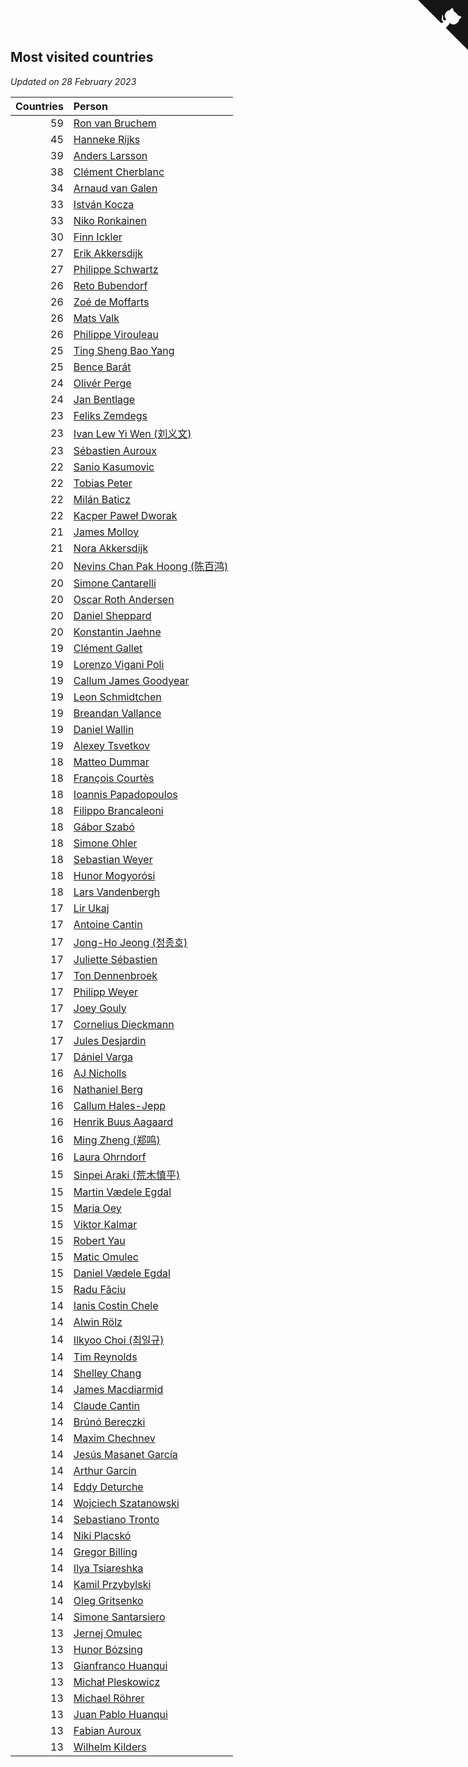 ## Most visited countries

*Updated on 28 February 2023*

| Countries | Person |
| ---: | :--- |
| 59 | [Ron van Bruchem](https://www.worldcubeassociation.org/persons/2003BRUC01) |
| 45 | [Hanneke Rijks](https://www.worldcubeassociation.org/persons/2008RIJK01) |
| 39 | [Anders Larsson](https://www.worldcubeassociation.org/persons/2003LARS01) |
| 38 | [Clément Cherblanc](https://www.worldcubeassociation.org/persons/2014CHER05) |
| 34 | [Arnaud van Galen](https://www.worldcubeassociation.org/persons/2006GALE01) |
| 33 | [István Kocza](https://www.worldcubeassociation.org/persons/2005KOCZ01) |
| 33 | [Niko Ronkainen](https://www.worldcubeassociation.org/persons/2010RONK01) |
| 30 | [Finn Ickler](https://www.worldcubeassociation.org/persons/2012ICKL01) |
| 27 | [Erik Akkersdijk](https://www.worldcubeassociation.org/persons/2005AKKE01) |
| 27 | [Philippe Schwartz](https://www.worldcubeassociation.org/persons/2018SCHW02) |
| 26 | [Reto Bubendorf](https://www.worldcubeassociation.org/persons/2012BUBE01) |
| 26 | [Zoé de Moffarts](https://www.worldcubeassociation.org/persons/2010MOFF02) |
| 26 | [Mats Valk](https://www.worldcubeassociation.org/persons/2007VALK01) |
| 26 | [Philippe Virouleau](https://www.worldcubeassociation.org/persons/2008VIRO01) |
| 25 | [Ting Sheng Bao Yang](https://www.worldcubeassociation.org/persons/2008BAOY01) |
| 25 | [Bence Barát](https://www.worldcubeassociation.org/persons/2008BARA01) |
| 24 | [Olivér Perge](https://www.worldcubeassociation.org/persons/2007PERG01) |
| 24 | [Jan Bentlage](https://www.worldcubeassociation.org/persons/2010BENT01) |
| 23 | [Feliks Zemdegs](https://www.worldcubeassociation.org/persons/2009ZEMD01) |
| 23 | [Ivan Lew Yi Wen (刘义文)](https://www.worldcubeassociation.org/persons/2012WENI01) |
| 23 | [Sébastien Auroux](https://www.worldcubeassociation.org/persons/2008AURO01) |
| 22 | [Sanio Kasumovic](https://www.worldcubeassociation.org/persons/2009KASU01) |
| 22 | [Tobias Peter](https://www.worldcubeassociation.org/persons/2014PETE03) |
| 22 | [Milán Baticz](https://www.worldcubeassociation.org/persons/2005BATI01) |
| 22 | [Kacper Paweł Dworak](https://www.worldcubeassociation.org/persons/2020DWOR01) |
| 21 | [James Molloy](https://www.worldcubeassociation.org/persons/2011MOLL01) |
| 21 | [Nora Akkersdijk](https://www.worldcubeassociation.org/persons/2009CHRI03) |
| 20 | [Nevins Chan Pak Hoong (陈百鸿)](https://www.worldcubeassociation.org/persons/2010CHAN20) |
| 20 | [Simone Cantarelli](https://www.worldcubeassociation.org/persons/2012CANT02) |
| 20 | [Oscar Roth Andersen](https://www.worldcubeassociation.org/persons/2008ANDE02) |
| 20 | [Daniel Sheppard](https://www.worldcubeassociation.org/persons/2009SHEP01) |
| 20 | [Konstantin Jaehne](https://www.worldcubeassociation.org/persons/2015JAEH01) |
| 19 | [Clément Gallet](https://www.worldcubeassociation.org/persons/2004GALL02) |
| 19 | [Lorenzo Vigani Poli](https://www.worldcubeassociation.org/persons/2007POLI01) |
| 19 | [Callum James Goodyear](https://www.worldcubeassociation.org/persons/2012GOOD02) |
| 19 | [Leon Schmidtchen](https://www.worldcubeassociation.org/persons/2010SCHM01) |
| 19 | [Breandan Vallance](https://www.worldcubeassociation.org/persons/2007VALL01) |
| 19 | [Daniel Wallin](https://www.worldcubeassociation.org/persons/2013WALL03) |
| 19 | [Alexey Tsvetkov](https://www.worldcubeassociation.org/persons/2017TSVE02) |
| 18 | [Matteo Dummar](https://www.worldcubeassociation.org/persons/2017DUMM01) |
| 18 | [François Courtès](https://www.worldcubeassociation.org/persons/2008COUR01) |
| 18 | [Ioannis Papadopoulos](https://www.worldcubeassociation.org/persons/2013PAPA01) |
| 18 | [Filippo Brancaleoni](https://www.worldcubeassociation.org/persons/2008BRAN01) |
| 18 | [Gábor Szabó](https://www.worldcubeassociation.org/persons/2005SZAB02) |
| 18 | [Simone Ohler](https://www.worldcubeassociation.org/persons/2014OHLE01) |
| 18 | [Sebastian Weyer](https://www.worldcubeassociation.org/persons/2010WEYE02) |
| 18 | [Hunor Mogyorósi](https://www.worldcubeassociation.org/persons/2015MOGY01) |
| 18 | [Lars Vandenbergh](https://www.worldcubeassociation.org/persons/2003VAND01) |
| 17 | [Lir Ukaj](https://www.worldcubeassociation.org/persons/2016UKAJ01) |
| 17 | [Antoine Cantin](https://www.worldcubeassociation.org/persons/2010CANT02) |
| 17 | [Jong-Ho Jeong (정종호)](https://www.worldcubeassociation.org/persons/2008JONG03) |
| 17 | [Juliette Sébastien](https://www.worldcubeassociation.org/persons/2014SEBA01) |
| 17 | [Ton Dennenbroek](https://www.worldcubeassociation.org/persons/2003DENN01) |
| 17 | [Philipp Weyer](https://www.worldcubeassociation.org/persons/2010WEYE01) |
| 17 | [Joey Gouly](https://www.worldcubeassociation.org/persons/2007GOUL01) |
| 17 | [Cornelius Dieckmann](https://www.worldcubeassociation.org/persons/2009DIEC01) |
| 17 | [Jules Desjardin](https://www.worldcubeassociation.org/persons/2010DESJ01) |
| 17 | [Dániel Varga](https://www.worldcubeassociation.org/persons/2008VARG01) |
| 16 | [AJ Nicholls](https://www.worldcubeassociation.org/persons/2015NICH04) |
| 16 | [Nathaniel Berg](https://www.worldcubeassociation.org/persons/2012BERG04) |
| 16 | [Callum Hales-Jepp](https://www.worldcubeassociation.org/persons/2012HALE01) |
| 16 | [Henrik Buus Aagaard](https://www.worldcubeassociation.org/persons/2006BUUS01) |
| 16 | [Ming Zheng (郑鸣)](https://www.worldcubeassociation.org/persons/2009ZHEN11) |
| 16 | [Laura Ohrndorf](https://www.worldcubeassociation.org/persons/2009OHRN01) |
| 15 | [Sinpei Araki (荒木慎平)](https://www.worldcubeassociation.org/persons/2006ARAK01) |
| 15 | [Martin Vædele Egdal](https://www.worldcubeassociation.org/persons/2013EGDA02) |
| 15 | [Maria Oey](https://www.worldcubeassociation.org/persons/2007OEYM01) |
| 15 | [Viktor Kalmar](https://www.worldcubeassociation.org/persons/2011KALM01) |
| 15 | [Robert Yau](https://www.worldcubeassociation.org/persons/2009YAUR01) |
| 15 | [Matic Omulec](https://www.worldcubeassociation.org/persons/2010OMUL02) |
| 15 | [Daniel Vædele Egdal](https://www.worldcubeassociation.org/persons/2013EGDA01) |
| 15 | [Radu Făciu](https://www.worldcubeassociation.org/persons/2009FACI01) |
| 14 | [Ianis Costin Chele](https://www.worldcubeassociation.org/persons/2021CHEL01) |
| 14 | [Alwin Rölz](https://www.worldcubeassociation.org/persons/2016ROLZ01) |
| 14 | [Ilkyoo Choi (최일규)](https://www.worldcubeassociation.org/persons/2008CHOI04) |
| 14 | [Tim Reynolds](https://www.worldcubeassociation.org/persons/2005REYN01) |
| 14 | [Shelley Chang](https://www.worldcubeassociation.org/persons/2004CHAN04) |
| 14 | [James Macdiarmid](https://www.worldcubeassociation.org/persons/2015MACD03) |
| 14 | [Claude Cantin](https://www.worldcubeassociation.org/persons/2012CANT01) |
| 14 | [Brúnó Bereczki](https://www.worldcubeassociation.org/persons/2008BERE01) |
| 14 | [Maxim Chechnev](https://www.worldcubeassociation.org/persons/2011CHEC01) |
| 14 | [Jesús Masanet García](https://www.worldcubeassociation.org/persons/2004MASA01) |
| 14 | [Arthur Garcin](https://www.worldcubeassociation.org/persons/2014GARC27) |
| 14 | [Eddy Deturche](https://www.worldcubeassociation.org/persons/2014DETU01) |
| 14 | [Wojciech Szatanowski](https://www.worldcubeassociation.org/persons/2011SZAT01) |
| 14 | [Sebastiano Tronto](https://www.worldcubeassociation.org/persons/2011TRON02) |
| 14 | [Niki Placskó](https://www.worldcubeassociation.org/persons/2008PLAC01) |
| 14 | [Gregor Billing](https://www.worldcubeassociation.org/persons/2012BILL01) |
| 14 | [Ilya Tsiareshka](https://www.worldcubeassociation.org/persons/2012TERE01) |
| 14 | [Kamil Przybylski](https://www.worldcubeassociation.org/persons/2016PRZY01) |
| 14 | [Oleg Gritsenko](https://www.worldcubeassociation.org/persons/2011GRIT01) |
| 14 | [Simone Santarsiero](https://www.worldcubeassociation.org/persons/2009SANT01) |
| 13 | [Jernej Omulec](https://www.worldcubeassociation.org/persons/2010OMUL01) |
| 13 | [Hunor Bózsing](https://www.worldcubeassociation.org/persons/2009BOZS01) |
| 13 | [Gianfranco Huanqui](https://www.worldcubeassociation.org/persons/2013HUAN29) |
| 13 | [Michał Pleskowicz](https://www.worldcubeassociation.org/persons/2009PLES01) |
| 13 | [Michael Röhrer](https://www.worldcubeassociation.org/persons/2009ROHR01) |
| 13 | [Juan Pablo Huanqui](https://www.worldcubeassociation.org/persons/2013HUAN30) |
| 13 | [Fabian Auroux](https://www.worldcubeassociation.org/persons/2009AURO01) |
| 13 | [Wilhelm Kilders](https://www.worldcubeassociation.org/persons/2010KILD02) |


<a href="https://github.com/jonatanklosko/wca_statistics" class="github-corner" aria-label="View source on Github"><svg width="80" height="80" viewBox="0 0 250 250" style="fill:#151513; color:#fff; position: absolute; top: 0; border: 0; right: 0;" aria-hidden="true"><path d="M0,0 L115,115 L130,115 L142,142 L250,250 L250,0 Z"></path><path d="M128.3,109.0 C113.8,99.7 119.0,89.6 119.0,89.6 C122.0,82.7 120.5,78.6 120.5,78.6 C119.2,72.0 123.4,76.3 123.4,76.3 C127.3,80.9 125.5,87.3 125.5,87.3 C122.9,97.6 130.6,101.9 134.4,103.2" fill="currentColor" style="transform-origin: 130px 106px;" class="octo-arm"></path><path d="M115.0,115.0 C114.9,115.1 118.7,116.5 119.8,115.4 L133.7,101.6 C136.9,99.2 139.9,98.4 142.2,98.6 C133.8,88.0 127.5,74.4 143.8,58.0 C148.5,53.4 154.0,51.2 159.7,51.0 C160.3,49.4 163.2,43.6 171.4,40.1 C171.4,40.1 176.1,42.5 178.8,56.2 C183.1,58.6 187.2,61.8 190.9,65.4 C194.5,69.0 197.7,73.2 200.1,77.6 C213.8,80.2 216.3,84.9 216.3,84.9 C212.7,93.1 206.9,96.0 205.4,96.6 C205.1,102.4 203.0,107.8 198.3,112.5 C181.9,128.9 168.3,122.5 157.7,114.1 C157.9,116.9 156.7,120.9 152.7,124.9 L141.0,136.5 C139.8,137.7 141.6,141.9 141.8,141.8 Z" fill="currentColor" class="octo-body"></path></svg></a><style>.github-corner:hover .octo-arm{animation:octocat-wave 560ms ease-in-out}@keyframes octocat-wave{0%,100%{transform:rotate(0)}20%,60%{transform:rotate(-25deg)}40%,80%{transform:rotate(10deg)}}@media (max-width:500px){.github-corner:hover .octo-arm{animation:none}.github-corner .octo-arm{animation:octocat-wave 560ms ease-in-out}}</style>
